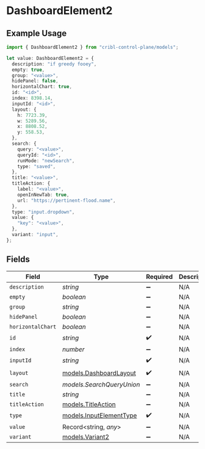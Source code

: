 # DashboardElement2

## Example Usage

```typescript
import { DashboardElement2 } from "cribl-control-plane/models";

let value: DashboardElement2 = {
  description: "if greedy fooey",
  empty: true,
  group: "<value>",
  hidePanel: false,
  horizontalChart: true,
  id: "<id>",
  index: 8398.14,
  inputId: "<id>",
  layout: {
    h: 7723.39,
    w: 5289.56,
    x: 8808.52,
    y: 558.53,
  },
  search: {
    query: "<value>",
    queryId: "<id>",
    runMode: "newSearch",
    type: "saved",
  },
  title: "<value>",
  titleAction: {
    label: "<value>",
    openInNewTab: true,
    url: "https://pertinent-flood.name",
  },
  type: "input.dropdown",
  value: {
    "key": "<value>",
  },
  variant: "input",
};
```

## Fields

| Field                                                    | Type                                                     | Required                                                 | Description                                              |
| -------------------------------------------------------- | -------------------------------------------------------- | -------------------------------------------------------- | -------------------------------------------------------- |
| `description`                                            | *string*                                                 | :heavy_minus_sign:                                       | N/A                                                      |
| `empty`                                                  | *boolean*                                                | :heavy_minus_sign:                                       | N/A                                                      |
| `group`                                                  | *string*                                                 | :heavy_minus_sign:                                       | N/A                                                      |
| `hidePanel`                                              | *boolean*                                                | :heavy_minus_sign:                                       | N/A                                                      |
| `horizontalChart`                                        | *boolean*                                                | :heavy_minus_sign:                                       | N/A                                                      |
| `id`                                                     | *string*                                                 | :heavy_check_mark:                                       | N/A                                                      |
| `index`                                                  | *number*                                                 | :heavy_minus_sign:                                       | N/A                                                      |
| `inputId`                                                | *string*                                                 | :heavy_check_mark:                                       | N/A                                                      |
| `layout`                                                 | [models.DashboardLayout](../models/dashboardlayout.md)   | :heavy_check_mark:                                       | N/A                                                      |
| `search`                                                 | *models.SearchQueryUnion*                                | :heavy_minus_sign:                                       | N/A                                                      |
| `title`                                                  | *string*                                                 | :heavy_minus_sign:                                       | N/A                                                      |
| `titleAction`                                            | [models.TitleAction](../models/titleaction.md)           | :heavy_minus_sign:                                       | N/A                                                      |
| `type`                                                   | [models.InputElementType](../models/inputelementtype.md) | :heavy_check_mark:                                       | N/A                                                      |
| `value`                                                  | Record<string, *any*>                                    | :heavy_minus_sign:                                       | N/A                                                      |
| `variant`                                                | [models.Variant2](../models/variant2.md)                 | :heavy_minus_sign:                                       | N/A                                                      |